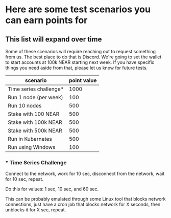 # Here are some test scenarios you can earn points for

## This list will expand over time

Some of these scenarios will require reaching out to request something from us. The best place to do that is Discord. We're going to set the wallet to start accounts at 100k NEAR starting next week. If you have specific things you need aside from that, please let us know for future tests.

| scenario                 | point value  |
|--------------------------|--------------|
| Time series challenge*   | 1000         |
| Run 1 node (per week)    | 100          |
| Run 10 nodes             | 500          |
| Stake with 100 NEAR      | 500          |
| Stake with 100k NEAR     | 500          |
| Stake with 500k NEAR     | 500          |
| Run in Kubernetes        | 500          |
| Run using Windows        | 100          |

### \* Time Series Challenge

Connect to the network, work for 10 sec, disconnect from the network, wait for 10 sec, repeat.

Do this for values: 1 sec, 10 sec, and 60 sec.

This can be probably emulated through some Linux tool that blocks network connections, just have a cron job that blocks network for X seconds, then unblocks it for X sec, repeat.
